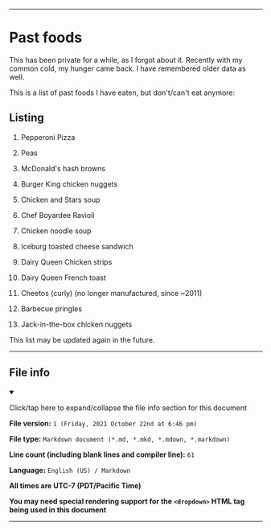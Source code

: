 
***

# Past foods

This has been private for a while, as I forgot about it. Recently with my common cold, my hunger came back. I have remembered older data as well.

This is a list of past foods I have eaten, but don't/can't eat anymore:

## Listing

1. Pepperoni Pizza

2. Peas

3. McDonald's hash browns

4. Burger King chicken nuggets

5. Chicken and Stars soup

6. Chef Boyardee Ravioli

7. Chicken noodle soup

8. Iceburg toasted cheese sandwich

9. Dairy Queen Chicken strips

10. Dairy Queen French toast

11. Cheetos (curly) (no longer manufactured, since ~2011)

12. Barbecue pringles

13. Jack-in-the-box chicken nuggets

This list may be updated again in the future.

***

## File info

<details open><summary><p>Click/tap here to expand/collapse the file info section for this document</p></summary>

**File version:** `1 (Friday, 2021 October 22nd at 6:46 pm)`

**File type:** `Markdown document (*.md, *.mkd, *.mdown, *.markdown)`

**Line count (including blank lines and compiler line):** `61`

**Language:** `English (US) / Markdown`

</details>

**All times are UTC-7 (PDT/Pacific Time)**

**You may need special rendering support for the `<dropdown>` HTML tag being used in this document**

***

